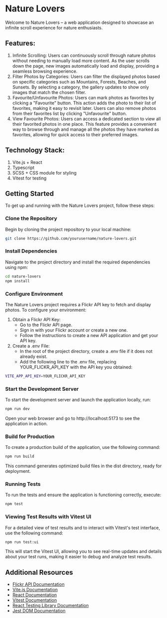 # Nature Lovers

Welcome to Nature Lovers – a web application designed to showcase an infinite scroll experience for nature enthusiasts.

## Features:

1. Infinite Scrolling: Users can continuously scroll through nature photos without needing to manually load more content. As the user scrolls down the page, new images automatically load and display, providing a seamless browsing experience.
2. Filter Photos by Categories: Users can filter the displayed photos based on specific categories such as Mountains, Forests, Beaches, and Sunsets. By selecting a category, the gallery updates to show only images that match the chosen filter.
3. Favourite/Unfavourite Photos: Users can mark photos as favorites by clicking a "Favourite" button. This action adds the photo to their list of favorites, making it easy to revisit later. Users can also remove photos from their favorites list by clicking "Unfavourite" button.
4. View Favourite Photos: Users can access a dedicated section to view all their favorited photos in one place. This feature provides a convenient way to browse through and manage all the photos they have marked as favorites, allowing for quick access to their preferred images.

## Technology Stack:

1. Vite.js + React
2. Typescript
3. SCSS + CSS module for styling
4. Vitest for testing

## Getting Started

To get up and running with the Nature Lovers project, follow these steps:

### Clone the Repository

Begin by cloning the project repository to your local machine:

```bash
git clone https://github.com/yourusername/nature-lovers.git
```

### Install Dependencies

Navigate to the project directory and install the required dependencies using npm:

```bash
cd nature-lovers
npm install
```

### Configure Environment

The Nature Lovers project requires a Flickr API key to fetch and display photos. To configure your environment:

1. Obtain a Flickr API Key:
   - Go to the Flickr API page.
   - Sign in with your Flickr account or create a new one.
   - Follow the instructions to create a new API application and get your API key.
2. Create a .env File:
   - In the root of the project directory, create a .env file if it does not already exist.
   - Add the following line to the .env file, replacing YOUR_FLICKR_API_KEY with the API key you obtained:

```bash
VITE_APP_API_KEY=YOUR_FLICKR_API_KEY
```

### Start the Development Server

To start the development server and launch the application locally, run:

```bash
npm run dev
```

Open your web browser and go to http://localhost:5173 to see the application in action.

### Build for Production

To create a production build of the application, use the following command:

```bash
npm run build
```

This command generates optimized build files in the dist directory, ready for deployment.

### Running Tests

To run the tests and ensure the application is functioning correctly, execute:

```bash
npm test
```

### Viewing Test Results with Vitest UI

For a detailed view of test results and to interact with Vitest's test interface, use the following command:

```bash
npm run test:ui
```

This will start the Vitest UI, allowing you to see real-time updates and details about your test runs, making it easier to debug and analyze test results.

## Additional Resources

- [Flickr API Documentation](https://www.flickr.com/services/api/)
- [Vite.js Documentation](https://vitejs.dev/guide/)
- [React Documentation](https://reactjs.org/docs/getting-started.html)
- [Vitest Documentation](https://vitest.dev/)
- [React Testing Library Documentation](https://testing-library.com/docs/react-testing-library/intro)
- [Jest DOM Documentation](https://github.com/testing-library/jest-dom)
